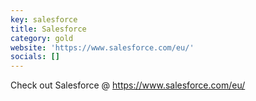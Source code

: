 ```yaml
---
key: salesforce
title: Salesforce
category: gold
website: 'https://www.salesforce.com/eu/'
socials: []
---
```


Check out Salesforce @ https://www.salesforce.com/eu/
